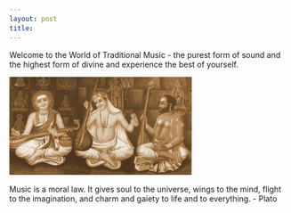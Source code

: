 ```yaml
---
layout: post
title: 
---
```


Welcome to the World of Traditional Music - the purest  form of sound and the highest form of divine and experience the best of yourself.

<img class="home-trimurthis" src="/images/trimurthis.jpg" />

Music is a moral law. It gives soul to the universe, wings to the mind, flight to the imagination, and charm and gaiety to life and to everything.  - Plato